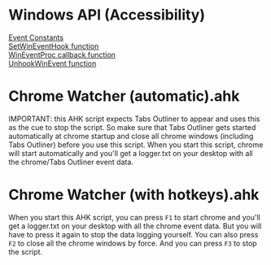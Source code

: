 # Windows API (Accessibility)
[Event Constants](https://learn.microsoft.com/en-us/windows/win32/winauto/event-constants)  
[SetWinEventHook function](https://learn.microsoft.com/en-us/windows/win32/api/winuser/nf-winuser-setwineventhook)  
[WinEventProc callback function](https://learn.microsoft.com/en-us/windows/win32/api/winuser/nc-winuser-wineventproc)  
[UnhookWinEvent function](https://learn.microsoft.com/en-us/windows/win32/api/winuser/nf-winuser-unhookwinevent)

# Chrome Watcher (automatic).ahk
IMPORTANT: this AHK script expects Tabs Outliner to appear and uses this as the cue to stop the script. So make sure that Tabs Outliner gets started automatically at chrome startup and close all chrome windows (including Tabs Outliner) before you use this script. When you start this script, chrome will start automatically and you'll get a logger.txt on your desktop with all the chrome/Tabs Outliner event data.

# Chrome Watcher (with hotkeys).ahk
When you start this AHK script, you can press `F1` to start chrome and you'll get a logger.txt on your desktop with all the chrome event data. But you will have to press it again to stop the data logging yourself. You can also press `F2` to close all the chrome windows by force. And you can press `F3` to stop the script.
